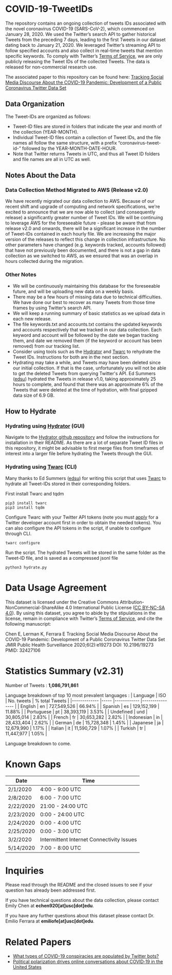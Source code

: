 # COVID-19-TweetIDs

The repository contains an ongoing collection of tweets IDs associated with the novel coronavirus COVID-19 (SARS-CoV-2), which commenced on January 28, 2020. We used the Twitter’s search API to gather historical Tweets from the preceding 7 days, leading to the first Tweets in our dataset dating back to January 21, 2020. We leveraged Twitter’s streaming API to follow specified accounts and also collect in real-time tweets that mention specific keywords. To comply with Twitter’s [Terms of Service](https://developer.twitter.com/en/developer-terms/agreement-and-policy), we are only publicly releasing the Tweet IDs of the collected Tweets. The data is released for non-commercial research use. 

The associated paper to this repository can be found here: [Tracking Social Media Discourse About the COVID-19 Pandemic: Development of a Public Coronavirus Twitter Data Set](https://publichealth.jmir.org/2020/2/e19273/)


## Data Organization
The Tweet-IDs are organized as follows:
* Tweet-ID files are stored in folders that indicate the year and month of the collection (YEAR-MONTH). 
* Individual Tweet-ID files contain a collection of Tweet IDs, and the file names all follow the same structure, with a prefix “coronavirus-tweet-id-” followed by the YEAR-MONTH-DATE-HOUR. 
* Note that Twitter returns Tweets in UTC, and thus all Tweet ID folders and file names are all in UTC as well. 

## Notes About the Data

### Data Collection Method Migrated to AWS (Release v2.0)
We have recently migrated our data collection to AWS. Because of our recent shift and upgrade of computing and network specifications, we're excited to announce that we are now able to collect (and consequently release) a significantly greater number of Tweet IDs. We will be continuing to leverage AWS for the foreseeable future - please be aware that from release v2.0 and onwards, there will be a significant increase in the number of Tweet-IDs contained in each hourly file. We are increasing the major version of the releases to reflect this change in collection infrastructure. No other parameters have changed (e.g. keywords tracked, accounts followed) that have not previously been documented, and there is not a gap in data collection as we switched to AWS, as we ensured that was an overlap in hours collected during the migration. 

### Other Notes
* We will be continuously maintaining this database for the foreseeable future, and will be uploading new data on a weekly basis.  
* There may be a few hours of missing data due to technical difficulties. We have done our best to recover as many Tweets from those time frames by using Twitter’s search API. 
* We will keep a running summary of basic statistics as we upload data in each new release. 
* The file keywords.txt and accounts.txt contains the updated keywords and accounts respectively that we tracked in our data collection. Each keyword and account will be followed by the date we began tracking them, and date we removed them (if the keyword or account has been removed) from our tracking list. 
* Consider using tools such as the [Hydrator](https://github.com/DocNow/hydrator) and [Twarc](https://github.com/DocNow/twarc) to rehydrate the Tweet IDs. Instructions for both are in the next section. 
* Hydrating may take a while, and Tweets may have been deleted since our initial collection. If that is the case, unfortunately you will not be able to get the deleted Tweets from querying Twitter's API. Ed Summers ([edsu](https://github.com/edsu)) hydrated the Tweets in release v1.0, taking approximately 25 hours to complete, and found that there was an approximate 6% of the Tweets that were deleted at the time of hydration, with final gzipped data size of 6.9 GB. 

## How to Hydrate

### Hydrating using [Hydrator](https://github.com/DocNow/hydrator) (GUI)
Navigate to the [Hydrator github repository](https://github.com/DocNow/hydrator) and follow the instructions for installation in their README. As there are a lot of separate Tweet ID files in this repository, it might be advisable to first merge files from timeframes of interest into a larger file before hydrating the Tweets through the GUI. 

### Hydrating using [Twarc](https://github.com/DocNow/twarc) (CLI)
Many thanks to Ed Summers ([edsu](https://github.com/edsu)) for writing this script that uses [Twarc](https://github.com/DocNow/twarc) to hydrate all Tweet-IDs stored in their corresponding folders. 

First install Twarc and tqdm
```
pip3 install twarc
pip3 install tqdm
```

Configure Twarc with your Twitter API tokens (note you must [apply](https://developer.twitter.com/en/apply-for-access) for a Twitter developer account first in order to obtain the needed tokens). You can also configure the API tokens in the script, if unable to configure through CLI. 
```
twarc configure
```

Run the script. The hydrated Tweets will be stored in the same folder as the Tweet-ID file, and is saved as a compressed jsonl file
```
python3 hydrate.py
```

# Data Usage Agreement
This dataset is licensed under the Creative Commons Attribution-NonCommercial-ShareAlike 4.0 International Public License ([CC BY-NC-SA 4.0](https://creativecommons.org/licenses/by-nc-sa/4.0/)). By using this dataset, you agree to abide by the stipulations in the license, remain in compliance with Twitter’s [Terms of Service](https://developer.twitter.com/en/developer-terms/agreement-and-policy), and cite the following manuscript: 

Chen E, Lerman K, Ferrara E
Tracking Social Media Discourse About the COVID-19 Pandemic: Development of a Public Coronavirus Twitter Data Set
JMIR Public Health Surveillance 2020;6(2):e19273 
DOI: 10.2196/19273 
PMID: 32427106

# Statistics Summary (v2.31) 
Number of Tweets : **1,086,791,861**

Language breakdown of top 10 most prevalent languages : 
| Language        | ISO     | No. tweets       | % total Tweets     |
|-------------    |-----    |------------      |----------------    |
| English         | en      | 727,549,526      | 66.94%             |
| Spanish         | es      | 129,152,199      | 11.88%             |
| Portuguese      | pt      | 38,393,119       | 3.53%              |
| Undefined       | und     | 30,805,014       | 2.83%              |
| French          | fr      | 30,653,282       | 2.82%              |
| Indonesian      | in      | 28,433,404       | 2.62%              |
| German          | de      | 15,728,348       | 1.45%              |
| Japanese        | ja      | 12,679,990       | 1.17%              |
| Italian         | it      | 11,590,729       | 1.07%              |
| Turkish         | tr      | 11,447,977       | 1.05%              |


Language breakdown to come.

# Known Gaps
| Date          | Time              |
|-------------  |-----              |
| 2/1/2020      | 4:00 - 9:00 UTC   |
| 2/8/2020      | 6:00 - 7:00 UTC   |
| 2/22/2020     | 21:00 - 24:00 UTC |
| 2/23/2020     | 0:00 - 24:00 UTC  |
| 2/24/2020     | 0:00 - 4:00 UTC   |
| 2/25/2020     | 0:00 - 3:00 UTC   |
| 3/2/2020      | Intermittent Internet Connectivity Issues |
| 5/14/2020     | 7:00 - 8:00 UTC   |

# Inquiries

Please read through the README and the closed issues to see if your question has already been addressed first. 

If you have technical questions about the data collection, please contact Emily Chen at **echen920[at]usc[dot]edu**.

If you have any further questions about this dataset please contact Dr. Emilio Ferrara at **emiliofe[at]usc[dot]edu**.

# Related Papers
- [What types of COVID-19 conspiracies are populated by Twitter bots?](https://firstmonday.org/ojs/index.php/fm/article/view/10633/9548)
- [Political polarization drives online conversations about COVID‐19 in the United States](https://onlinelibrary.wiley.com/doi/full/10.1002/hbe2.202)
